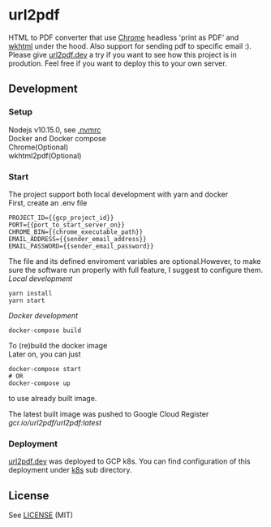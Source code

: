 # url2pdf

HTML to PDF converter that use [Chrome](https://www.google.com/chrome/) headless 'print as PDF' and
[wkhtml](https://wkhtmltopdf.org/) under the hood. Also support for sending pdf to specific email :).   
Please give [url2pdf.dev](url2pdf.dev) a try if you want to see how this project is in prodution. Feel free if you
want to deploy this to your own server.  

## Development

### Setup

Nodejs v10.15.0, see [.nvmrc](.nvmrc)  
Docker and Docker compose  
Chrome(Optional)  
wkhtml2pdf(Optional)  

### Start
The project support both local development with yarn and docker  
First, create an .env file
```
PROJECT_ID={{gcp_project_id}}
PORT={{port_to_start_server_on}}
CHROME_BIN={{chrome_executable_path}}
EMAIL_ADDRESS={{sender_email_address}}
EMAIL_PASSWORD={{sender_email_password}}
```
The file and its defined enviroment variables are optional.However, to make sure the software run properly 
with full feature, I suggest to configure them.  
*Local development*  
```
yarn install
yarn start
```
  
*Docker development*  
```
docker-compose build
```
To (re)build the docker image  
Later on, you can just 
```
docker-compose start
# OR
docker-compose up
```
to use already built image.  
  
The latest built image was pushed to Google Cloud Register _gcr.io/url2pdf/url2pdf:latest_  

### Deployment
[url2pdf.dev](url2pdf.dev) was deployed to GCP k8s. You can find configuration of this deployment under [k8s](k8s)
sub directory.  

## License

See [LICENSE](LICENSE.md) (MIT)
